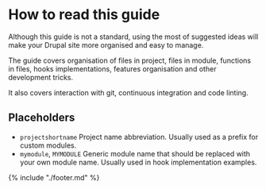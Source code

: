 # How to read this guide
Although this guide is not a standard, using the most of suggested ideas will make your Drupal site more organised and easy to manage.

The guide covers organisation of files in project, files in module, functions in files, hooks implementations, features organisation and other development tricks.

It also covers interaction with git, continuous integration and code linting.

## Placeholders
* `projectshortname` Project name abbreviation. Usually used as a prefix for custom modules.
* `mymodule`, `MYMODULE` Generic module name that should be replaced with your own module name. Usually used in hook implementation examples.

{% include "./footer.md" %}
